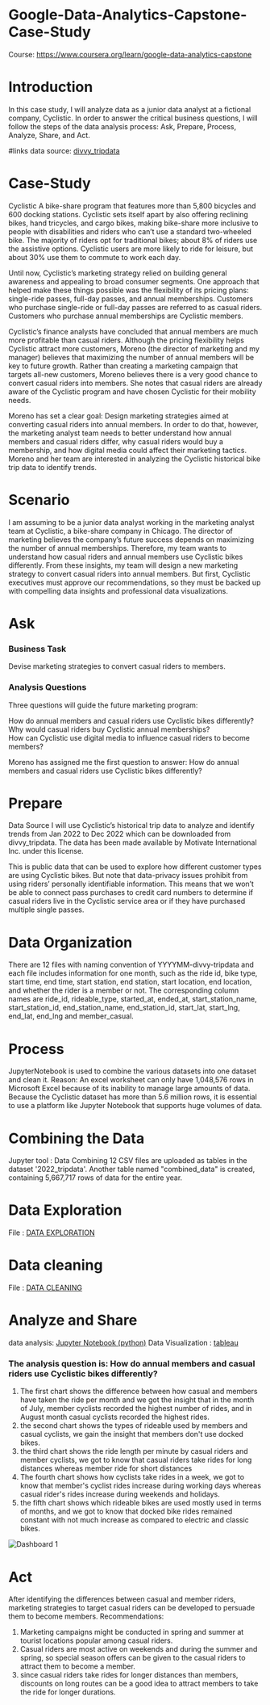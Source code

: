 # Google-Data-Analytics-Capstone-Case-Study
Course: https://www.coursera.org/learn/google-data-analytics-capstone

# Introduction
In this case study, I will analyze data as  a junior data analyst at a fictional company, Cyclistic. In order to answer the critical business questions, I will follow the steps of the data analysis process: Ask, Prepare, Process, Analyze, Share, and Act.

#links
data source: [divvy_tripdata](https://divvy-tripdata.s3.amazonaws.com/index.html)

# Case-Study
Cyclistic
A bike-share program that features more than 5,800 bicycles and 600 docking stations. Cyclistic sets itself apart by also offering reclining bikes, hand tricycles, and cargo bikes, making bike-share more inclusive to people with disabilities and riders who can’t use a standard two-wheeled bike. The majority of riders opt for traditional bikes; about 8% of riders use the assistive options. Cyclistic users are more likely to ride for leisure, but about 30% use them to commute to work each day.

Until now, Cyclistic’s marketing strategy relied on building general awareness and appealing to broad consumer segments. One approach that helped make these things possible was the flexibility of its pricing plans: single-ride passes, full-day passes, and annual memberships. Customers who purchase single-ride or full-day passes are referred to as casual riders. Customers who purchase annual memberships are Cyclistic members.

Cyclistic’s finance analysts have concluded that annual members are much more profitable than casual riders. Although the pricing flexibility helps Cyclistic attract more customers, Moreno (the director of marketing and my manager) believes that maximizing the number of annual members will be key to future growth. Rather than creating a marketing campaign that targets all-new customers, Moreno believes there is a very good chance to convert casual riders into members. She notes that casual riders are already aware of the Cyclistic program and have chosen Cyclistic for their mobility needs.

Moreno has set a clear goal: Design marketing strategies aimed at converting casual riders into annual members. In order to do that, however, the marketing analyst team needs to better understand how annual members and casual riders differ, why casual riders would buy a membership, and how digital media could affect their marketing tactics. Moreno and her team are interested in analyzing the Cyclistic historical bike trip data to identify trends.

# Scenario
I am assuming to be a junior data analyst working in the marketing analyst team at Cyclistic, a bike-share company in Chicago. The director of marketing believes the company’s future success depends on maximizing the number of annual memberships. Therefore, my team wants to understand how casual riders and annual members use Cyclistic bikes differently. From these insights, my team will design a new marketing strategy to convert casual riders into annual members. But first, Cyclistic executives must approve our recommendations, so they must be backed up with compelling data insights and professional data visualizations.

# Ask
### Business Task
Devise marketing strategies to convert casual riders to members.

### Analysis Questions
Three questions will guide the future marketing program:

How do annual members and casual riders use Cyclistic bikes differently?<br>
Why would casual riders buy Cyclistic annual memberships?<br>
How can Cyclistic use digital media to influence casual riders to become members?<br>

Moreno has assigned me the first question to answer: How do annual members and casual riders use Cyclistic bikes differently?

# Prepare
Data Source
I will use Cyclistic’s historical trip data to analyze and identify trends from Jan 2022 to Dec 2022 which can be downloaded from divvy_tripdata. The data has been made available by Motivate International Inc. under this license.

This is public data that can be used to explore how different customer types are using Cyclistic bikes. But note that data-privacy issues prohibit from using riders’ personally identifiable information. This means that we won’t be able to connect pass purchases to credit card numbers to determine if casual riders live in the Cyclistic service area or if they have purchased multiple single passes.

# Data Organization
There are 12 files with naming convention of YYYYMM-divvy-tripdata and each file includes information for one month, such as the ride id, bike type, start time, end time, start station, end station, start location, end location, and whether the rider is a member or not. The corresponding column names are ride_id, rideable_type, started_at, ended_at, start_station_name, start_station_id, end_station_name, end_station_id, start_lat, start_lng, end_lat, end_lng and member_casual.

# Process
JupyterNotebook  is used to combine the various datasets into one dataset and clean it.
Reason:
An excel worksheet can only have 1,048,576 rows in Microsoft Excel because of its inability to manage large amounts of data. Because the Cyclistic dataset has more than 5.6 million rows, it is essential to use a platform like Jupyter Notebook that supports huge volumes of data.

# Combining the Data
Jupyter tool : Data Combining
12 CSV files are uploaded as tables in the dataset '2022_tripdata'. Another table named "combined_data" is created, containing 5,667,717 rows of data for the entire year.

# Data Exploration
File : [DATA EXPLORATION](https://github.com/alimjahagirdar/Google-Data-Analytics-Capstone-Case-Study/blob/master/cyclist.ipynb)
# Data cleaning
File : [DATA CLEANING](https://github.com/alimjahagirdar/Google-Data-Analytics-Capstone-Case-Study/blob/master/cyclist.ipynb)
# Analyze and Share
 data analysis: [Jupyter Notebook (python)](https://github.com/alimjahagirdar/Google-Data-Analytics-Capstone-Case-Study/blob/master/cyclist.ipynb)
 Data Visualization : [tableau](https://public.tableau.com/views/CyclisticDashboard_16871775780630/Dashboard1?:language=en-GB&:display_count=n&:origin=viz_share_link)

 ### The analysis question is: How do annual members and casual riders use Cyclistic bikes differently?
 1. The first chart shows the difference between how casual and members have taken the ride per month and we got the insight that in the month of July, member cyclists recorded the highest number of rides, and in August month casual cyclists recorded the highest rides.
 2. the second chart shows the types of rideable used by members and casual cyclists, we gain the insight that members don't use docked bikes.
 3. the third chart shows the ride length per minute by casual riders and member cyclists, we got to know that casual riders take rides for long distances whereas member ride for short distances
 4. The fourth chart shows how cyclists take rides in a week, we got to know that member's cyclist rides increase during working days whereas casual rider's rides increase during weekends and holidays.
 5. the fifth chart shows which rideable bikes are used mostly used in terms of months, and we got to know that docked bike rides remained constant with not much increase as compared to electric and classic bikes. 
 


 ![Dashboard 1](https://github.com/alimjahagirdar/Google-Data-Analytics-Capstone-Case-Study/assets/69685661/d9d9dcc7-a1ea-4846-9f9e-a37af51924db)


 # Act
 After identifying the differences between casual and member riders, marketing strategies to target casual riders can be developed to persuade them to become members.
Recommendations:

1. Marketing campaigns might be conducted in spring and summer at tourist locations popular among casual riders.
2. Casual riders are most active on weekends and during the summer and spring, so special season offers can be given to the casual riders to attract them to become a member.
3. since casual riders take rides for longer distances than members, discounts on long routes can be a good idea to attract members to take the ride for longer durations.

 


